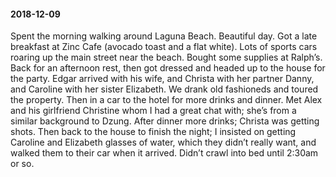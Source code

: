 #### 2018-12-09

Spent the morning walking around Laguna Beach. Beautiful day. Got a late breakfast at Zinc Cafe (avocado toast and a flat white). Lots of sports cars roaring up the main street near the beach. Bought some supplies at Ralph’s. Back for an afternoon rest, then got dressed and headed up to the house for the party. Edgar arrived with his wife, and Christa with her partner Danny, and Caroline with her sister Elizabeth. We drank old fashioneds and toured the property. Then in a car to the hotel for more drinks and dinner. Met Alex and his girlfriend Christine whom I had a great chat with; she’s from a similar background to Dzung. After dinner more drinks; Christa was getting shots. Then back to the house to finish the night; I insisted on getting Caroline and Elizabeth glasses of water, which they didn’t really want, and walked them to their car when it arrived. Didn’t crawl into bed until 2:30am or so.